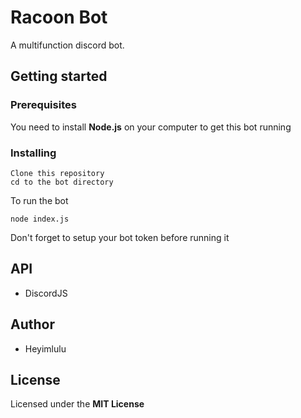 # Racoon Bot

A multifunction discord bot.

## Getting started

### Prerequisites

You need to install **Node.js** on your computer to get this bot running

### Installing

```
Clone this repository
cd to the bot directory
```

To run the bot

```
node index.js
```

Don't forget to setup your bot token before running it

## API

- DiscordJS

## Author

- Heyimlulu

## License

Licensed under the **MIT License**
